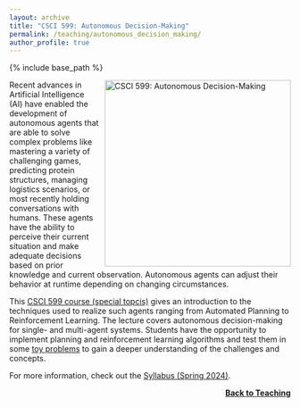 ```yaml
---
layout: archive
title: "CSCI 599: Autonomous Decision-Making"
permalink: /teaching/autonomous_decision_making/
author_profile: true
---
```


{% include base_path %}

<img src="https://thomyphan.github.io/images/teaching/csci599_usc.png" title="Autonomous Decision-Making" style="float:right; width:250pt;padding-left:10px;"  alt="CSCI 599: Autonomous Decision-Making"/>

Recent advances in Artificial Intelligence (AI) have enabled the development of autonomous agents that are able to solve complex problems like mastering a variety of challenging games, predicting protein structures, managing logistics scenarios, or most recently holding conversations with humans. These agents have the ability to perceive their current situation and make adequate decisions based on prior knowledge and current observation. Autonomous agents can adjust their behavior at runtime depending on changing circumstances.

This [CSCI 599 course (special topcis)](https://classes.usc.edu/term-20241/course/csci-599/) gives an introduction to the techniques used to realize such agents ranging from Automated Planning to Reinforcement Learning. The lecture covers autonomous decision-making for single- and multi-agent systems. Students have the opportunity to implement planning and reinforcement learning algorithms and test them in some [toy problems](https://github.com/thomyphan/autonomous-decision-making) to gain a deeper understanding of the challenges and concepts.

For more information, check out the [Syllabus (Spring 2024)](https://web-app.usc.edu/soc/syllabus/20241/30026.pdf).

<div style="float: right;">
    <a href="https://thomyphan.github.io/teaching/"><strong>Back to Teaching</strong></a>
</div>